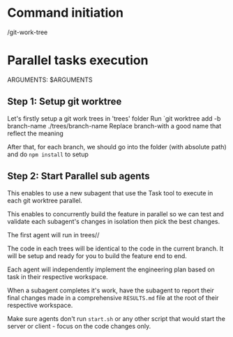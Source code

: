 # Command initiation

/git-work-tree

# Parallel tasks execution

ARGUMENTS: $ARGUMENTS

## Step 1: Setup git worktree

Let's firstly setup a git work trees in 'trees' folder 
Run `git worktree add -b branch-name ./trees/branch-name
Replace branch-with a good name that reflect the meaning

After that, for each branch, we should go into the folder (with absolute path) and do `npm install` to setup

## Step 2: Start Parallel sub agents

This enables to use a new subagent that use the Task tool to execute in each git worktree parallel.

This enables to concurrently build the feature in parallel so we can test and validate each subagent's changes in isolation then pick the best changes.

The first agent will run in trees/<branch-name>/


The code in each trees will be identical to the code in the current branch. It will be setup and ready for you to build the feature end to end.

Each agent will independently implement the engineering plan based on task in their respective workspace.

When a subagent completes it's work, have the subagent to report their final changes made in a comprehensive `RESULTS.md` file at the root of their respective workspace.

Make sure agents don't run `start.sh` or any other script that would start the server or client - focus on the code changes only.
